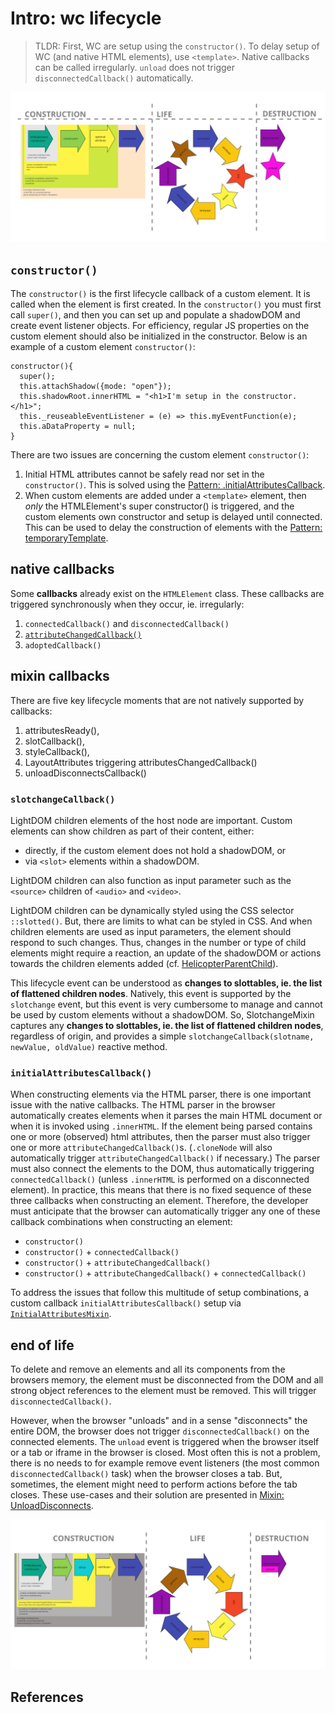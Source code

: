 # Intro: wc lifecycle

> TLDR: First, WC are setup using the `constructor()`.
> To delay setup of WC (and native HTML elements), use `<template>`.
> Native callbacks can be called irregularly.
> `unload` does not trigger `disconnectedCallback()` automatically.

![lifecycle illustration](Lifecycle_raw.jpg)

## `constructor()`

The `constructor()` is the first lifecycle callback of a custom element.
It is called when the element is first created.
In the `constructor()` you must first call `super()`, and 
then you can set up and populate a shadowDOM and create event listener objects.
For efficiency, regular JS properties on the custom element should also be initialized in the constructor.
Below is an example of a custom element `constructor()`:

```
constructor(){
  super();
  this.attachShadow({mode: "open"});
  this.shadowRoot.innerHTML = "<h1>I'm setup in the constructor.</h1>";
  this._reuseableEventListener = (e) => this.myEventFunction(e);
  this.aDataProperty = null;
}
```

There are two issues are concerning the custom element `constructor()`:
1. Initial HTML attributes cannot be safely read nor set in the `constructor()`.
This is solved using the [Pattern: .initialAttributesCallback](todo).
2. When custom elements are added under a `<template>` element, then *only* 
the HTMLElement's super constructor() is triggered, and 
the custom elements own constructor and setup is delayed until connected.
This can be used to delay the construction of elements with the [Pattern: temporaryTemplate](todo).

## native callbacks

Some **callbacks** already exist on the `HTMLElement` class. 
These callbacks are triggered synchronously when they occur, ie. irregularly:
1. `connectedCallback()` and `disconnectedCallback()`
2. [`attributeChangedCallback()`](../chapter1/HowTo_attributeChangedCallback.md)
3. `adoptedCallback()`

## mixin callbacks

There are five key lifecycle moments that are not natively supported by callbacks:
1. attributesReady(), 
2. slotCallback(), 
3. styleCallback(), 
4. LayoutAttributes triggering attributesChangedCallback()
5. unloadDisconnectsCallback()

### `slotchangeCallback()` 

LightDOM children elements of the host node are important.
Custom elements can show children as part of their content, either:
* directly, if the custom element does not hold a shadowDOM, or 
* via `<slot>` elements within a shadowDOM.
   
LightDOM children can also function as input parameter such as the `<source>` children of
`<audio>` and `<video>`.

LightDOM children can be dynamically styled using the CSS selector `::slotted()`.
But, there are limits to what can be styled in CSS. 
And when children elements are used as input parameters, the element should respond to such changes.
Thus, changes in the number or type of child elements might require a reaction, an update of the shadowDOM or
actions towards the children elements added (cf. [HelicopterParentChild](../../../../book/chapter6_html_comp/Pattern2_HelicopterParentChild.md)).

This lifecycle event can be understood as **changes to slottables, ie. the list of flattened children nodes**.
Natively, this event is supported by the `slotchange` event, 
but this event is very cumbersome to manage and cannot be used by custom elements without a shadowDOM.
So, SlotchangeMixin captures any **changes to slottables, ie. the list of flattened children nodes**,
regardless of origin, and provides a simple `slotchangeCallback(slotname, newValue, oldValue)` reactive method.

### `initialAttributesCallback()`
When constructing elements via the HTML parser, there is one important issue with the native callbacks.
The HTML parser in the browser automatically creates elements when it parses the main HTML document or 
when it is invoked using `.innerHTML`.
If the element being parsed contains one or more (observed) html attributes,
then the parser must also trigger one or more `attributeChangedCallback()`s.
(`.cloneNode` will also automatically trigger `attributeChangedCallback()` if necessary.)
The parser must also connect the elements to the DOM, thus automatically triggering `connectedCallback()`
(unless `.innerHTML` is performed on a disconnected element).
In practice, this means that there is no fixed sequence of these three callbacks when constructing an element.
Therefore, the developer must anticipate that the browser can automatically trigger any one of these callback 
combinations when constructing an element:
 * `constructor()`
 * `constructor()` + `connectedCallback()`
 * `constructor()` + `attributeChangedCallback()`
 * `constructor()` + `attributeChangedCallback()` + `connectedCallback()`

To address the issues that follow this multitude of setup combinations, 
a custom callback `initialAttributesCallback()` setup via [`InitialAttributesMixin`](Mixin2_InitialAttributes.md). 

## end of life

To delete and remove an elements and all its components from the browsers memory,
the element must be disconnected from the DOM and all strong object references to the element must be removed.
This will trigger `disconnectedCallback()`.

However, when the browser "unloads" and in a sense "disconnects" the entire DOM, 
the browser does not trigger `disconnectedCallback()` on the connected elements.
The `unload` event is triggered when the browser itself or a tab or iframe in the browser is closed.
Most often this is not a problem, there is no needs to for example remove event listeners 
(the most common `disconnectedCallback()` task) when the browser closes a tab.
But, sometimes, the element might need to perform actions before the tab closes.
These use-cases and their solution are presented in [Mixin: UnloadDisconnects](Mixin3_unload_disconnects.md).

![lifecycle with JOI mixins illustration](Lifecycle_joi.jpg)

## References